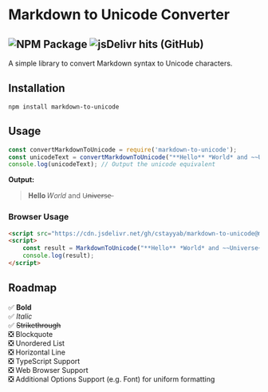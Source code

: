 
# Markdown to Unicode Converter

![NPM Package](https://img.shields.io/npm/v/markdown-to-unicode?style=flat-square&logo=npm&logoColor=white&label=%2Fmarkdown-to-unicode&labelColor=%23cc3534&link=https%3A%2F%2Fwww.npmjs.com%2Fpackage%2Fmarkdown-to-unicode)
![jsDelivr hits (GitHub)](https://img.shields.io/jsdelivr/gh/hy/cstayyab/markdown-to-unicode?style=flat-square&logo=jsdelivr&labelColor=%23df9c26&color=%23e74e3d)
---
A simple library to convert Markdown syntax to Unicode characters.

## Installation

`npm install markdown-to-unicode`

## Usage

```javascript
const convertMarkdownToUnicode = require('markdown-to-unicode');
const unicodeText = convertMarkdownToUnicode("**Hello** *World* and ~~Universe~~");
console.log(unicodeText); // Output the unicode equivalent
```

**Output:**
> 𝐇𝐞𝐥𝐥𝐨 𝑊𝑜𝑟𝑙𝑑 and U̶n̶i̶v̶e̶r̶s̶e̶

### Browser Usage
```html
<script src="https://cdn.jsdelivr.net/gh/cstayyab/markdown-to-unicode@main/dist/markdown-to-unicode.js"></script>
<script>
    const result = MarkdownToUnicode("**Hello** *World* and ~~Universe~~");
    console.log(result);
</script>
```

## Roadmap

✅ **Bold** <br/>
✅ *Italic* <br/>
✅ ~~Strikethrough~~ <br/>
❎ Blockquote <br/>
❎ Unordered List <br/>
❎ Horizontal Line <br/>
❎ TypeScript Support <br/>
❎ Web Browser Support <br/>
❎ Additional Options Support (e.g. Font) for uniform formatting <br/>

  


